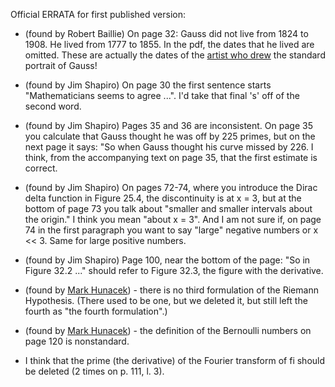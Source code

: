 Official ERRATA for first published version:

- (found by Robert Baillie) On page 32: Gauss did not live from 1824 to 1908. He lived from 1777 to 1855. In the pdf, the dates that he lived are omitted.   These are actually the dates of the [artist who drew](http://algoviz.org/OpenDSA/dev/OpenDSA/Books/Everything/html/CarlGauss.html) the standard portrait of Gauss!

- (found by Jim Shapiro) On page 30 the first sentence starts "Mathematicians seems to agree ...". I'd take that final 's' off of the second word.
- (found by Jim Shapiro) Pages 35 and 36 are inconsistent. On page 35 you calculate that Gauss thought he was off by 225 primes, but on the next page it says: "So when Gauss thought his curve missed by 226. I think, from the accompanying text on page 35, that the first estimate is correct.
- (found by Jim Shapiro) On pages 72-74, where you introduce the Dirac delta function in Figure 25.4, the discontinuity is at x = 3, but at the bottom of page 73 you talk about "smaller and smaller intervals about the origin." I think you mean "about x = 3". And I am not sure if, on page 74 in the first paragraph you want to say "large" negative numbers or x << 3. Same for large positive numbers.
- (found by Jim Shapiro) Page 100, near the bottom of the page: "So in Figure 32.2 ..." should refer to Figure 32.3, the figure with the derivative.
- (found by [Mark Hunacek](http://www.maa.org/press/maa-reviews/prime-numbers-and-the-riemann-hypothesis)) - there is no third formulation of the Riemann Hypothesis.  (There used to be one, but we deleted it, but still left the fourth as "the fourth formulation".)
- (found by [Mark Hunacek](http://www.maa.org/press/maa-reviews/prime-numbers-and-the-riemann-hypothesis)) - the definition of the Bernoulli numbers on page 120 is nonstandard.
- I think that the prime (the derivative) of the Fourier transform of fi should be deleted (2 times on p. 111, l. 3).
